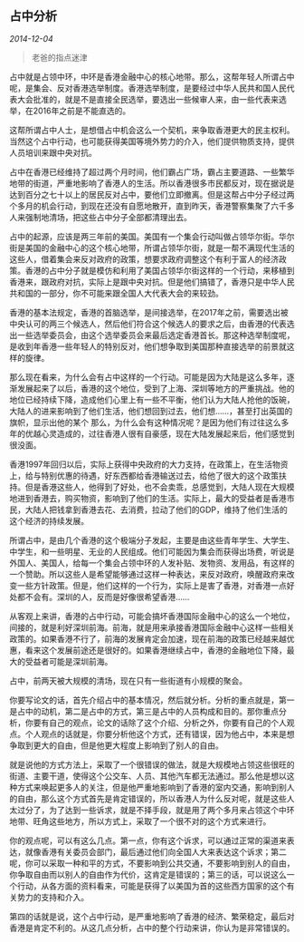 ## 占中分析

*2014-12-04*

> 老爸的指点迷津

占中就是占领中环，中环是香港金融中心的核心地带。那么，这帮年轻人所谓占中呢，是集会、反对香港选举制度。香港选举制度，是要经过中华人民共和国人民代表大会批准的，就是不是直接全民选举，要选出一些候审人来，由一些代表来选举，在2016年之前是不能直选的。

这帮所谓占中人士，是想借占中机会这么一个契机，来争取香港更大的民主权利。当然这个占中行动，也可能获得美国等境外势力的介入，他们提供物质支持，提供人员培训来跟中央对抗。

占中在香港已经维持了超过两个月时间，他们霸占广场，霸占主要道路、一些繁华地带的街道，严重地影响了香港人的生活。所以香港很多市民都反对，现在据说是达到百分之七十以上的居民反对占中，要他们立即撤离。但是这帮占中分子经过两个多月的机会行动，到现在还没有自愿地散开，直到昨天，香港警察集聚了六千多人来强制地清场，把这些占中分子全部都清理出去。

占中的起源，应该是两三年前的美国。美国有一个集会行动叫做占领华尔街。华尔街是美国的金融中心的这个核心地带，所谓占领华尔街，就是一帮不满现代生活的这些人，借着集会来反对政府的政策，想要求政府调整这个有利于富人的经济政策。香港的占中分子就是模仿和利用了美国占领华尔街这样的一个行动，来移植到香港来，跟政府对抗，实际上是跟中央对抗。但是他们搞错了，香港只是中华人民共和国的一部分，你不可能来跟全国人大代表大会的来较劲。

香港的基本法规定，香港的首脑选举，是间接选举，在2017年之前，需要选出被中央认可的两三个候选人，然后他们符合这个候选人的要求之后，由香港的代表选出一些选举委员会，由这个选举委员会来最后选定香港首长。那这种选举制度呢，是收到年香港一些年轻人的特别反对，他们想争取到美国那种直接选举的前景就这样的旋律。

那么现在看来，为什么会有占中这样的一个行动。可能是因为大陆是这么多年，逐渐发展起来了以后，香港的这个地位，受到了上海、深圳等地方的严重挑战。他的地位已经持续下降，造成他们心里上有一些不平衡，他们认为大陆人抢他的饭碗，大陆人的进来影响到了他们生活，他们想回到过去，他们想……，甚至打出英国的旗帜，显示出他的某个      那么，为什么会有这种情况呢？是因为他们有过往这么多年的优越心灵造成的，过往香港人很有自豪感，现在大陆发展起来后，他们感觉到很没面。

香港1997年回归以后，实际上获得中央政府的大力支持，在政策上，在生活物资上，给与特别优惠的待遇，好东西都给香港输送过去，给他了很大的这个政策扶持。但是香港这些人，他得到了好处，也不会卖乖，总感觉到，大陆人现在大规模地进到香港去，购买物资，影响到了他们的生活。实际上，最大的受益者是香港市民，大陆人把钱拿到香港去花、去消费，拉动了他们的GDP，维持了他们生活的这个经济的持续发展。

所谓占中，是由几个香港的这个极端分子发起，主要是由这些青年学生、大学生、中学生，和一些明星、无业的人民组成。他们可能因为集会而获得出场费，听说是外国人、美国人，给每一个集会占领中环的人发补贴、发物资、发用品，有这样的一个赞助。所以这些人是希望能够通过这样一种表达，来反对政府，唤醒政府来改变一些方针政策。但是，他们这样的一个行为，实际上是害了香港，对香港一点好处都不会有。深圳的人，反而是好像很希望香港……

从客观上来讲，香港的占中行动，可能会搞坏香港国际金融中心的这么一个地位，间接的，就是利好深圳前海。前海，就是用来承接香港国际金融中心这样一些相关政策的。如果香港不行了，前海的发展肯定会加速，现在前海的政策已经越来越优惠，看来这个发展前途还是很好的。如果香港继续占中，香港的金融地位下降，最大的受益者可能是深圳前海。

占中，前两天被大规模的清场，现在只有一些街道有小规模的聚会。

你要写论文的话，首先介绍占中的基本情况，然后就分析。分析的重点就是，第一是占中的动机，第二是占中的方式，第三是占中的人员构成和目的。那你重点分析，你要有自己的观点，论文的话除了这个介绍、分析之外，你要有自己的个人观点。个人观点的话就是，你要分析他这个方式，还有错误，因为他占中，本来是想争取到更大的自由，但是他更大程度上影响到了别人的自由。

就是说他的方式方法上，采取了一个很错误的做法，就是大规模地占领这些很旺的街道、主要干道，使得这个公交车、人员、其他汽车都无法通过。那么他是想以这种方式来唤起更多人的关注，但是他严重地影响到了香港的室内交通，影响到别人的自由，那么这个方式首先是肯定错误的，所以香港人为什么反对呢，就是这些人太过分了，为了达到一些诉求，就是不择手段，就是用了两个多月来占领这个中环地带、旺角这些地方，所以方式上，采取了一个很不对的这个方式来进行。

你的观点呢，可以有这么几点。第一点，你有这个诉求，可以通过正常的渠道来表达，就像香港有关委员会部门，最后通过他们向全国人大来表达这个诉求；第二呢，你可以采取一种和平的方式，不要影响到公共交通，不要影响到别人的自由，你争取自由而以别人的自由作为代价，这肯定是错误的；第三的话，可以说这么一个行动，从各方面的资料看来，可能是获得了以美国为首的这些西方国家的这个有关势力的支持和介入。

第四的话就是说，这个占中行动，是严重地影响了香港的经济、繁荣稳定，最后对香港是肯定不利的。从这几点分析，占中的整个行动来讲，你认为是非常错误的。
